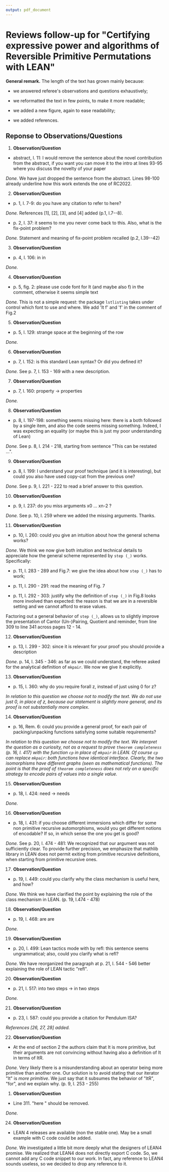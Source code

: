 ```yaml
---
output: pdf_document
---
```


# Reviews follow-up for "Certifying expressive power and algorithms of Reversible Primitive Permutations with LEAN"


**General remark.** The length of the text has grown mainly because: 
- we answered referee's observations and questions exhaustively; 
  
- we reformatted the text in few points, to make it more readable; 
    
- we added a new figure, again to ease readability;

- we added references.

## Reponse to Observations/Questions

1. **Observation/Question**
   
- abstract, l. 11: I would remove the sentence about the novel contribution from the abstract, if you want you can move it to the intro at lines 93-95 where you discuss the novelty of your paper
  
*Done.* We have just dropped the sentence from the abstract. Lines 98-100 already underline how this work extends the one of RC2022.

2. **Observation/Question**

- p. 1, l. 7-9: do you have any citation to refer to here?
    
*Done.* References [1], [2], [3], and [4] added (p.1, l.7--8). 

- p. 2, l. 37: it seems to me you never come back to this. Also, what is the fix-point problem?

*Done.* Statement and meaning of fix-point problem recalled (p.2, l.39--42)

3. **Observation/Question**
- p. 4, l. 106: in in

*Done.*

4. **Observation/Question**
- p. 5, fig. 2: please use code font for It (and maybe also f) in the comment, otherwise it seems simple text

*Done.* This is not a simple request: the package `lstlisting` takes under control which font to use and where. We add 'It f' and 'f' in the comment of Fig.2

5. **Observation/Question**
- p. 5, l. 129: strange space at the beginning of the row

*Done.*

6. **Observation/Question**

- p. 7, l. 152: is this standard Lean syntax? Or did you defined it?
  
*Done.* See p. 7, l. 153 - 169 with a new description.

7. **Observation/Question**
   
- p. 7, l. 160: property -> properties

*Done.*

8. **Observation/Question**
   
- p. 8, l. 197-198: something seems missing here: there is a both followed by a single item, and also the code seems missing something. Indeed, I was expecting an equality (or maybe this is just my poor understanding of Lean)
     
*Done.* See p. 8, l. 214 - 218, starting from sentence "This can be restated ...".
 
9. **Observation/Question**
   
- p. 8, l. 199: I understand your proof technique (and it is interesting), but could you also have used copy-cat from the previous one?
   
*Done.* See p. 9, l. 221 - 222 to read a brief answer to this question.

10.  **Observation/Question**
    
-  p. 9, l. 237: do you miss arguments x0 ... xn-2 ? 

*Done.* See p. 10, l. 259 where we added the missing arguments. Thanks.

11.   **Observation/Question**
    
-  p. 10, l. 260: could you give an intuition about how the general schema works?

*Done*. We think we now give both intuition and technical details to appreciate how the general scheme represented by `step (_)` works. Specifically:
  
- p. 11, l. 283 - 289 and Fig.7: we give the idea about how `step (_)` has to work;
  
- p. 11, l. 290 - 291: read the meaning of Fig. 7
  
- p. 11, l. 292 - 303: justify why the definition of `step (_)` in Fig.8 looks more involved than expected: the reason is that we are in a reversible setting and we cannot afford to erase values.
  
Factoring out a general behavior of `step (_)`, allows us to slightly improve the presentation of Cantor (Un-)Pairing, Quotient and reminder, from line 309 to line 341 across pages 12 - 14.

12.  **Observation/Question**
    
-  p. 13, l. 299 - 302: since it is relevant for your proof you should provide a description

*Done*. p. 14, l. 345 - 346: as far as we could understand, the referee asked for the analytical definition of `mkpair`. We now we give it explicitly. 

13.  **Observation/Question**
    
-  p. 15, l. 360: why do you require forall z, instead of just using 0 for z?
    
*In relation to this question we choose not to modify the text. We do not use just 0, in place of z, because our statement is slightly more general, and its proof is not substantially more complex.*

14.   **Observation/Question**

-  p. 16, Rem. 6: could you provide a general proof, for each pair of packing/unpacking functions satisfying some suitable requirements?

*In relation to this question we choose not to modify the text. We interpret the question as a curiosity, not as a request to prove `theorem completeness` (p. 16, l. 417) with the function `cp` in place of `mkpair` in LEAN. Of course `cp` can replace `mkpair`: both functions have identical interface. Clearly, the two isomorphisms have different graphs (seen as mathematical functions). The point is that the proof of `theorem completeness` does not rely on a specific strategy to encode pairs of values into a single value.*

15.   **Observation/Question**
    
- p. 18, l. 424: need -> needs

*Done.*

16. **Observation/Question**
  
-  p. 18, l. 431: if you choose different immersions which differ for some non primitive recursive automorphisms, would you get different notions of encodable? If so, in which sense the one you get is good?

*Done.* See p. 20, l. 474 - 481: We recognized that our argument was not sufficiently clear. To provide further precision, we emphasize that mathlib library in LEAN does not permit exiting from primitive recursive definitions, when starting from primitive recursive ones.

17. **Observation/Question**
  
- p. 19, l. 449: could you clarify why the class mechanism is useful here, and how?

*Done.* We think we have clarified the point by explaining the role of the class mechanism in LEAN. (p. 19, l.474 - 478)

18. **Observation/Question**
    
- p. 19, l. 468: are are

*Done.*

19. **Observation/Question**
    
-  p. 20, l. 499: Lean tactics mode with by refl: this sentence seems ungrammatical; also, could you clarify what is refl?

*Done.* We have reorganized the paragraph at p. 21, l. 544 - 546 better explaining the role of LEAN tactic "refl".

20.  **Observation/Question**
    
- p. 21, l. 517: into two steps -> in two steps

*Done.*

21.  **Observation/Question**
    
- p. 23, l. 587: could you provide a citation for Pendulum ISA?

*References [26, 27, 28] added.*  

22.  **Observation/Question**

- At the end of section 2 the authors claim that It is more primitive, but their arguments are not convincing without having also a definition of It in terms of ItR.

*Done.* Very likely there is a misunderstanding about an operator being more primitive than another one. Our solution is to avoid stating that our iterator "It" is *more primitive*. We just say that it subsumes the behavior of "ItR", "for", and we explain why. (p. 9, l. 253 - 255)

1.   **Observation/Question**
    
- Line 311. "here " should be removed.

*Done.*

24. **Observation/Question**
    
- LEAN 4 releases are available (non the stable one). May be a small example with C code could be added.

*Done.* We investigated a little bit more deeply what the designers of LEAN4 promise. We realized that LEAN4 does not directly export C code. So, we cannot add any C code snippet to our work. In fact, any reference to LEAN4 sounds useless, so we decided to drop any reference to it.